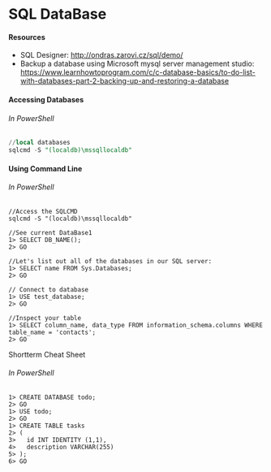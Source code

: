 # SQL DataBase

#### Resources
+ SQL Designer: http://ondras.zarovi.cz/sql/demo/
+ Backup a database using Microsoft mysql server management studio: https://www.learnhowtoprogram.com/c/c-database-basics/to-do-list-with-databases-part-2-backing-up-and-restoring-a-database

#### Accessing Databases
###### *In PowerShell*
```sql 
//local databases
sqlcmd -S "(localdb)\mssqllocaldb"
```


#### Using Command Line
###### *In PowerShell*
```console
//Access the SQLCMD
sqlcmd -S "(localdb)\mssqllocaldb"

//See current DataBase1
1> SELECT DB_NAME();
2> GO

//Let's list out all of the databases in our SQL server:
1> SELECT name FROM Sys.Databases;
2> GO

// Connect to database
1> USE test_database;
2> GO

//Inspect your table
1> SELECT column_name, data_type FROM information_schema.columns WHERE table_name = 'contacts';
2> GO
```

Shortterm Cheat Sheet
###### *In PowerShell*
```console
1> CREATE DATABASE todo;
2> GO
1> USE todo;
2> GO
1> CREATE TABLE tasks
2> (
3>   id INT IDENTITY (1,1),
4>   description VARCHAR(255)
5> );
6> GO
```

